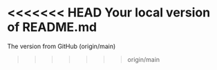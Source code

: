 <<<<<<< HEAD
Your local version of README.md
=======
The version from GitHub (origin/main)
>>>>>>> origin/main
